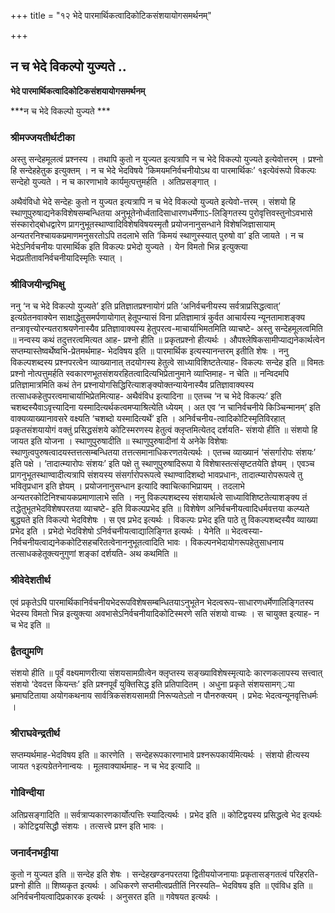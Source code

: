 +++
title = "१२ भेदे पारमार्थिकत्वादिकोटिकसंशयायोगसमर्थनम्"

+++


## न च भेदे विकल्पो युज्यते ..

**भेदे पारमार्थिकत्वादिकोटिकसंशयायोगसमर्थनम्**

***न च भेदे विकल्पो युज्यते ***

### **श्रीमज्जयतीर्थटीका**

अस्तु सन्देहमूलत्वं प्रश्नस्य । तथापि कुतो न युज्यत इत्यत्रापि न च भेदे विकल्पो युज्यते इत्येवोत्तरम् । प्रश्नो हि सन्देहहेतुक इत्युक्तम् । न च भेदे भेदविषये ‘किमयमनिर्वचनीयोऽथ वा पारमार्थिकः’ १इत्येवंरूपो विकल्पः सन्देहो युज्यते । न च कारणाभावे कार्यमुत्पत्तुमर्हति । अतिप्रसङ्गात् ।

अथैवंविधो भेदे सन्देहः कुतो न युज्यत इत्यत्रापि न च भेदे विकल्पो युज्यते इत्येवो-त्तरम् । संशयो हि स्थाणुपुरुषाद्यनेकविशेषसम्बन्धितया अनुभूतेनोर्ध्वतादिसाधारणधर्मेणाऽ-लिङ्गितस्य पुरोवृत्तिवस्तुनोऽवभासे संस्कारोद्बोधद्वारेण प्रागनुभूतस्थाण्वादिविशेषविषयस्मृतौ प्रयोजनानुसन्धाने विशेषजिज्ञासायाम् अन्यतरनिश्चायकप्रमाणमनुसरतोऽपि तदलाभे सति ‘किमयं स्थाणुस्स्यात् पुरुषो वा’ इति जायते । न च भेदेऽनिर्वचनीयः पारमार्थिक इति विकल्पः प्रभेदो युज्यते । येन विमतो भिन्न इत्युक्त्या भेदप्रतीतावनिर्वचनीयादिस्मृतिः स्यात् ।

### **श्रीविजयीन्द्रभिक्षु**

ननु ‘न च भेदे विकल्पो युज्यते’ इति प्रतिज्ञातप्रश्नायोगं प्रति ‘अनिर्वचनीयस्य सर्वत्राप्रसिद्धत्वात्’ इत्यग्रेतनवाक्येन साक्षाद्धेतुसमर्पणायोगात् हेतूपन्यासं विना प्रतिज्ञामात्रं कुर्वत आचार्यस्य न्यूनतामाशङ्क्य तन्त्रावृत्त्योरन्यतराश्रयणेनास्यैव प्रतिज्ञावाक्यस्य हेतुपरत्व-माचार्याभिमतमिति व्याचष्टे- अस्तु सन्देहमूलत्वमिति ॥ नन्वस्य कथं तदुत्तरत्वमित्यत आह- प्रश्नो हीति ॥ प्रकृतप्रश्नो हीत्यर्थः । औपश्लेषिकसामीप्याद्यनेकार्थत्वेन सप्तम्यास्तेष्वर्थेष्वभि-प्रेतमर्थमाह- भेदविषय इति ॥ पारमार्थिक इत्यस्यानन्तरम् इतीति शेषः । ननु विकल्पशब्दस्य प्रश्नपरत्वेन व्याख्यानात् तदयोगस्य हेतुत्वे साध्याविशिष्टतेत्याह- विकल्पः सन्देह इति ॥ विमतः प्रश्नो नोत्पत्तुमर्हति स्वकारणभूतसंशयरहितत्वादित्यभिप्रेतानुमाने व्याप्तिमाह- न चेति ॥ नन्विदमपि प्रतिज्ञामात्रमिति कथं तेन प्रश्नायोगसिद्धिरित्याशङ्क्योक्तन्यायेनास्यैव प्रतिज्ञावाक्यस्य तत्साधकहेतुपरत्वमाचार्याभिप्रेतमित्याह- अथैवंविध इत्यादिना ॥ एतच्च ‘न च भेदे विकल्पः’ इति चशब्दस्यैवाऽवृत्त्यादिना यस्मादित्यर्थकत्वमप्याश्रित्येति ध्येयम् । अत एव ‘न चानिर्वचनीये किञ्चिन्मानम्’ इति वाक्यव्याख्यानावसरे वक्ष्यति ‘चशब्दो यस्मादित्यर्थे’ इति । अनिर्वचनीय-त्वादिकोटिस्मृतिविरहात् प्रकृतसंशयायोगं वक्तुं प्रसिद्धसंशये कोटिस्मरणस्य हेतुत्वं क्लृप्तमित्येतद् दर्शयति- संशयो हीति ॥ संशयो हि जायत इति योजना । स्थाणुपुरुषादीति ॥ स्थाणुपुरुषादीनां ये अनेके विशेषाः स्थाणुत्वपुरुषत्वादयस्तत्तत्सम्बन्धितया तत्तत्समानाधिकरणतयेत्यर्थः । एतच्च व्याख्यानं ‘संसर्गारोपः संशयः’ इति पक्षे । ‘तादात्म्यारोपः संशयः’ इति पक्षे तु स्थाणुपुरुषादिरूपा ये विशेषास्तत्संसृष्टतयेति ज्ञेयम् । एवञ्च प्रागनुभूतस्थाण्वादीत्यत्रापि संशयस्य संसर्गारोपरूपत्वे स्थाण्वादिशब्दो भावप्रधानः, तादात्म्यारोपरूपत्वे तु भवितृप्रधान इति ज्ञेयम् । प्रयोजनानुसन्धान इत्यादि क्वाचित्काभिप्रायम् । तदलाभे अन्यतरकोटिनिश्चायकप्रमाणालाभे सति । ननु विकल्पशब्दस्य संशयार्थत्वे साध्याविशिष्टतेत्याशङ्क्य तं तद्धेतुभूतभेदविशेषपरतया व्याचष्टे- इति विकल्पप्रभेद इति ॥ विशेषेण अनिर्वचनीयत्वादिधर्मवत्तया कल्प्यते बुद्ध्यते इति विकल्पो भेदविशेषः । स एव प्रभेद इत्यर्थः । विकल्पः प्रभेद इति पाठे तु विकल्पशब्दस्यैव व्याख्या प्रभेद इति । प्रभेदो भेदविशेषो ऽनिर्वचनीयत्वाद्यालिङ्गित इत्यर्थः । येनेति ॥ भेदत्वस्या-निर्वचनीयत्वाद्यनेककोटिसहचरितत्वेनाननुभूतत्वादिति भावः । विकल्पनभेदायोगरूपहेतुसाधनाय तत्साधकहेतूक्त्यनुगुणां शङ्कां दर्शयति- अथ कथमिति ॥

### **श्रीवेदेशतीर्थ**

एवं प्रकृतेऽपि पारमार्थिकानिर्वचनीयभेदरूपविशेषसम्बन्धितयाऽनुभूतेन भेदत्वरूप-साधारणधर्मेणालिङ्गितस्य भेदस्य विमतो भिन्न इत्युक्त्या अवभासेऽनिर्वचनीयादिकोटिस्मरणे सति संशयो वाच्यः । स चायुक्त इत्याह- न च भेद इति ॥

### **द्वैतद्युमणि**

संशयो हीति ॥ पूर्वं वक्ष्यमाणरीत्या संशयसामग्रीत्वेन क्लृप्तस्य सङ्ख्याविशेषस्मृत्यादेः कारणकलापस्य सत्त्वात् संशयो ‘देवदत्त कियन्तः’ इति प्रश्नपूर्वं युक्तिसिद्ध इति प्रतिपादितम् । अधुना प्रकृते संशयसामग््रया भ्रमाघटिताया अयोगकथनाय सार्वत्रिकसंशयसामग्री निरूप्यतेऽतो न पौनरुक्त्यम् । प्रभेदः भेदत्वन्यूनवृत्तिधर्मः ।

### **श्रीराघवेन्द्रतीर्थ**

सप्तम्यर्थमाह-भेदविषय इति ॥ कारणेति । सन्देहरूपकारणाभावे प्रश्नरूपकार्यमित्यर्थः । संशयो हीत्यस्य जायत १इत्यग्रेतनेनान्वयः । मूलवाक्यार्थमाह- न च भेद इत्यादि ॥

### **गोविन्दीया**

अतिप्रसङ्गादिति ॥ सर्वत्राप्यकारणकार्योत्पत्तिः स्यादित्यर्थः । प्रभेद इति ॥ कोटिद्वयस्य प्रसिद्धत्वे भेद इत्यर्थः । कोटिद्वयसिद्धौ संशयः । तत्सत्त्वे प्रश्न इति भावः ।

### **जनार्दनभट्टीया**

कुतो न युज्यत इति ॥ सन्देह इति शेषः । सन्देहखण्डनपरतया द्वितीययोजनायाः प्रकृतासङ्गतत्वं परिहरति- प्रश्नो हीति ॥ शिष्यकृत इत्यर्थः । अधिकरणे सप्तमीत्वप्रतीतिं निरस्यति– भेदविषय इति ॥ एवंविध इति ॥ अनिर्वचनीयत्वादिप्रकारक इत्यर्थः । अनुसरत इति ॥ गवेषयत इत्यर्थः ।

